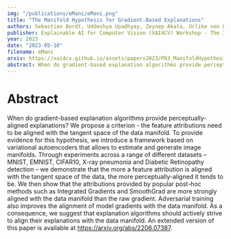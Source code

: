 ```yaml
---
img: "/publications/eMani/eMani.png"
title: "The Manifold Hypothesis for Gradient-Based Explanations"
authors: Sebastian Bordt, Uddeshya Upadhyay, Zeynep Akata, Urlike von Luxburg
publisher: Explainable AI for Computer Vision (XAI4CV) Workshop - The IEEE/CVF Computer Vision and Pattern Recognition Conference (CVPR), 2023
year: 2023
date: "2023-05-10"
filename: eMani
arxiv: https://xai4cv.github.io/assets/papers2023/P03_ManifoldHypothesis.pdf
abstract: When do gradient-based explanation algorithms provide perceptually-aligned explanations? We propose a criterion - the feature attributions need to be aligned with the tangent space of the data manifold. To provide evidence for this hypothesis, we introduce a framework based on variational autoencoders that allows to estimate and generate image manifolds. Through experiments across a range of different datasets – MNIST, EMNIST, CIFAR10, X-ray pneumonia and Diabetic Retinopathy detection – we demonstrate that the more a feature attribution is aligned with the tangent space of the data, the more perceptually-aligned it tends to be. We then show that the attributions provided by popular post-hoc methods such as Integrated Gradients and SmoothGrad are more strongly aligned with the data manifold than the raw gradient. Adversarial training also improves the alignment of model gradients with the data manifold. As a consequence, we suggest that explanation algorithms should actively strive to align their explanations with the data manifold. An extended version of this paper is available at https://arxiv.org/abs/2206.07387.
---
```


# Abstract
When do gradient-based explanation algorithms provide perceptually-aligned explanations? We propose a criterion - the feature attributions need to be aligned with the tangent space of the data manifold. To provide evidence for this hypothesis, we introduce a framework based on variational
autoencoders that allows to estimate and generate image manifolds. Through experiments across a range of different datasets – MNIST, EMNIST, CIFAR10, X-ray pneumonia and Diabetic Retinopathy detection – we demonstrate that the more a feature attribution is aligned with the tangent space of the data, the more perceptually-aligned it tends to be. We then show that the attributions provided by popular post-hoc methods such as Integrated Gradients and SmoothGrad are more strongly aligned with the data manifold than the raw gradient. Adversarial training also improves the alignment of model gradients with the data manifold. As a consequence, we suggest that explanation algorithms should actively strive to align their explanations with the data manifold. An extended version of this paper is available at https://arxiv.org/abs/2206.07387.